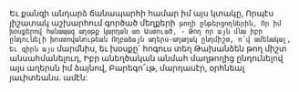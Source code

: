 
Եւ քանզի անդարձ ճանապարհի համար իմ այս
կտակը,
Որպէս յիշատակ աշխարհում գործած մեղքերի`
թողի ընթերցողներին,
Որ իմ խօսքերով հանապազ աղօթք կարդան առ
Աստուած, -
Թող որ այն մնա իբր ընդունելի
խոստովանութեան
Ողբաձայն աղերս-աղաղակ ընդմիշտ, ո՛վ
ամենակալ,
Եւ գիրն այս` մարմնիս, եւ խօսքը` հոգուս տեղ
Թախանձեն թող միշտ անսահմանելուդ,
Իբր անեղծական անմահ մաղթողից ընդունելով
այս աղերսն իմ ձայնով,
Բարեգո՜ւթ, մարդասէր, օրհնեալ յաւիտեանս.
ամէն:



